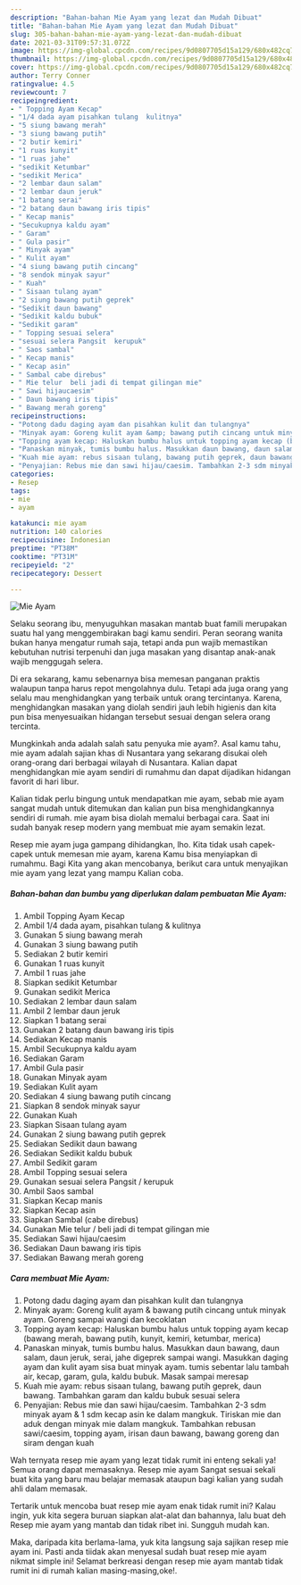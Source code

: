 ```yaml
---
description: "Bahan-bahan Mie Ayam yang lezat dan Mudah Dibuat"
title: "Bahan-bahan Mie Ayam yang lezat dan Mudah Dibuat"
slug: 305-bahan-bahan-mie-ayam-yang-lezat-dan-mudah-dibuat
date: 2021-03-31T09:57:31.072Z
image: https://img-global.cpcdn.com/recipes/9d0807705d15a129/680x482cq70/mie-ayam-foto-resep-utama.jpg
thumbnail: https://img-global.cpcdn.com/recipes/9d0807705d15a129/680x482cq70/mie-ayam-foto-resep-utama.jpg
cover: https://img-global.cpcdn.com/recipes/9d0807705d15a129/680x482cq70/mie-ayam-foto-resep-utama.jpg
author: Terry Conner
ratingvalue: 4.5
reviewcount: 7
recipeingredient:
- " Topping Ayam Kecap"
- "1/4 dada ayam pisahkan tulang  kulitnya"
- "5 siung bawang merah"
- "3 siung bawang putih"
- "2 butir kemiri"
- "1 ruas kunyit"
- "1 ruas jahe"
- "sedikit Ketumbar"
- "sedikit Merica"
- "2 lembar daun salam"
- "2 lembar daun jeruk"
- "1 batang serai"
- "2 batang daun bawang iris tipis"
- " Kecap manis"
- "Secukupnya kaldu ayam"
- " Garam"
- " Gula pasir"
- " Minyak ayam"
- " Kulit ayam"
- "4 siung bawang putih cincang"
- "8 sendok minyak sayur"
- " Kuah"
- " Sisaan tulang ayam"
- "2 siung bawang putih geprek"
- "Sedikit daun bawang"
- "Sedikit kaldu bubuk"
- "Sedikit garam"
- " Topping sesuai selera"
- "sesuai selera Pangsit  kerupuk"
- " Saos sambal"
- " Kecap manis"
- " Kecap asin"
- " Sambal cabe direbus"
- " Mie telur  beli jadi di tempat gilingan mie"
- " Sawi hijaucaesim"
- " Daun bawang iris tipis"
- " Bawang merah goreng"
recipeinstructions:
- "Potong dadu daging ayam dan pisahkan kulit dan tulangnya"
- "Minyak ayam: Goreng kulit ayam &amp; bawang putih cincang untuk minyak ayam. Goreng sampai wangi dan kecoklatan"
- "Topping ayam kecap: Haluskan bumbu halus untuk topping ayam kecap (bawang merah, bawang putih, kunyit, kemiri, ketumbar, merica)"
- "Panaskan minyak, tumis bumbu halus. Masukkan daun bawang, daun salam, daun jeruk, serai, jahe digeprek sampai wangi. Masukkan daging ayam dan kulit ayam sisa buat minyak ayam. tumis sebentar lalu tambah air, kecap, garam, gula, kaldu bubuk. Masak sampai meresap"
- "Kuah mie ayam: rebus sisaan tulang, bawang putih geprek, daun bawang. Tambahkan garam dan kaldu bubuk sesuai selera"
- "Penyajian: Rebus mie dan sawi hijau/caesim. Tambahkan 2-3 sdm minyak ayam &amp; 1 sdm kecap asin ke dalam mangkuk. Tiriskan mie dan aduk dengan minyak mie dalam mangkuk. Tambahkan rebusan sawi/caesim, topping ayam, irisan daun bawang, bawang goreng dan siram dengan kuah"
categories:
- Resep
tags:
- mie
- ayam

katakunci: mie ayam 
nutrition: 140 calories
recipecuisine: Indonesian
preptime: "PT38M"
cooktime: "PT31M"
recipeyield: "2"
recipecategory: Dessert

---
```



![Mie Ayam](https://img-global.cpcdn.com/recipes/9d0807705d15a129/680x482cq70/mie-ayam-foto-resep-utama.jpg)

Selaku seorang ibu, menyuguhkan masakan mantab buat famili merupakan suatu hal yang menggembirakan bagi kamu sendiri. Peran seorang  wanita bukan hanya mengatur rumah saja, tetapi anda pun wajib memastikan kebutuhan nutrisi terpenuhi dan juga masakan yang disantap anak-anak wajib menggugah selera.

Di era  sekarang, kamu sebenarnya bisa memesan panganan praktis walaupun tanpa harus repot mengolahnya dulu. Tetapi ada juga orang yang selalu mau menghidangkan yang terbaik untuk orang tercintanya. Karena, menghidangkan masakan yang diolah sendiri jauh lebih higienis dan kita pun bisa menyesuaikan hidangan tersebut sesuai dengan selera orang tercinta. 



Mungkinkah anda adalah salah satu penyuka mie ayam?. Asal kamu tahu, mie ayam adalah sajian khas di Nusantara yang sekarang disukai oleh orang-orang dari berbagai wilayah di Nusantara. Kalian dapat menghidangkan mie ayam sendiri di rumahmu dan dapat dijadikan hidangan favorit di hari libur.

Kalian tidak perlu bingung untuk mendapatkan mie ayam, sebab mie ayam sangat mudah untuk ditemukan dan kalian pun bisa menghidangkannya sendiri di rumah. mie ayam bisa diolah memalui berbagai cara. Saat ini sudah banyak resep modern yang membuat mie ayam semakin lezat.

Resep mie ayam juga gampang dihidangkan, lho. Kita tidak usah capek-capek untuk memesan mie ayam, karena Kamu bisa menyiapkan di rumahmu. Bagi Kita yang akan mencobanya, berikut cara untuk menyajikan mie ayam yang lezat yang mampu Kalian coba.

<!--inarticleads1-->

##### Bahan-bahan dan bumbu yang diperlukan dalam pembuatan Mie Ayam:

1. Ambil  Topping Ayam Kecap
1. Ambil 1/4 dada ayam, pisahkan tulang &amp; kulitnya
1. Gunakan 5 siung bawang merah
1. Gunakan 3 siung bawang putih
1. Sediakan 2 butir kemiri
1. Gunakan 1 ruas kunyit
1. Ambil 1 ruas jahe
1. Siapkan sedikit Ketumbar
1. Gunakan sedikit Merica
1. Sediakan 2 lembar daun salam
1. Ambil 2 lembar daun jeruk
1. Siapkan 1 batang serai
1. Gunakan 2 batang daun bawang iris tipis
1. Sediakan  Kecap manis
1. Ambil Secukupnya kaldu ayam
1. Sediakan  Garam
1. Ambil  Gula pasir
1. Gunakan  Minyak ayam
1. Sediakan  Kulit ayam
1. Sediakan 4 siung bawang putih cincang
1. Siapkan 8 sendok minyak sayur
1. Gunakan  Kuah
1. Siapkan  Sisaan tulang ayam
1. Gunakan 2 siung bawang putih geprek
1. Sediakan Sedikit daun bawang
1. Sediakan Sedikit kaldu bubuk
1. Ambil Sedikit garam
1. Ambil  Topping sesuai selera
1. Gunakan sesuai selera Pangsit / kerupuk
1. Ambil  Saos sambal
1. Siapkan  Kecap manis
1. Siapkan  Kecap asin
1. Siapkan  Sambal (cabe direbus)
1. Gunakan  Mie telur / beli jadi di tempat gilingan mie
1. Sediakan  Sawi hijau/caesim
1. Sediakan  Daun bawang iris tipis
1. Sediakan  Bawang merah goreng




<!--inarticleads2-->

##### Cara membuat Mie Ayam:

1. Potong dadu daging ayam dan pisahkan kulit dan tulangnya
1. Minyak ayam: Goreng kulit ayam &amp; bawang putih cincang untuk minyak ayam. Goreng sampai wangi dan kecoklatan
1. Topping ayam kecap: Haluskan bumbu halus untuk topping ayam kecap (bawang merah, bawang putih, kunyit, kemiri, ketumbar, merica)
1. Panaskan minyak, tumis bumbu halus. Masukkan daun bawang, daun salam, daun jeruk, serai, jahe digeprek sampai wangi. Masukkan daging ayam dan kulit ayam sisa buat minyak ayam. tumis sebentar lalu tambah air, kecap, garam, gula, kaldu bubuk. Masak sampai meresap
1. Kuah mie ayam: rebus sisaan tulang, bawang putih geprek, daun bawang. Tambahkan garam dan kaldu bubuk sesuai selera
1. Penyajian: Rebus mie dan sawi hijau/caesim. Tambahkan 2-3 sdm minyak ayam &amp; 1 sdm kecap asin ke dalam mangkuk. Tiriskan mie dan aduk dengan minyak mie dalam mangkuk. Tambahkan rebusan sawi/caesim, topping ayam, irisan daun bawang, bawang goreng dan siram dengan kuah




Wah ternyata resep mie ayam yang lezat tidak rumit ini enteng sekali ya! Semua orang dapat memasaknya. Resep mie ayam Sangat sesuai sekali buat kita yang baru mau belajar memasak ataupun bagi kalian yang sudah ahli dalam memasak.

Tertarik untuk mencoba buat resep mie ayam enak tidak rumit ini? Kalau ingin, yuk kita segera buruan siapkan alat-alat dan bahannya, lalu buat deh Resep mie ayam yang mantab dan tidak ribet ini. Sungguh mudah kan. 

Maka, daripada kita berlama-lama, yuk kita langsung saja sajikan resep mie ayam ini. Pasti anda tiidak akan menyesal sudah buat resep mie ayam nikmat simple ini! Selamat berkreasi dengan resep mie ayam mantab tidak rumit ini di rumah kalian masing-masing,oke!.

